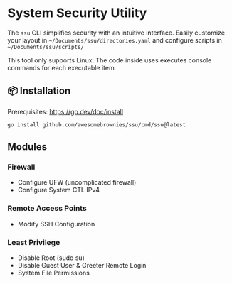 # System Security Utility

The `ssu` CLI simplifies security with an intuitive interface. Easily customize your layout in `~/Documents/ssu/directories.yaml` and configure scripts in `~/Documents/ssu/scripts/`

This tool only supports Linux. The code inside uses executes console commands for each executable item

## 📦 Installation

Prerequisites: https://go.dev/doc/install

```bash
go install github.com/awesomebrownies/ssu/cmd/ssu@latest
```

## Modules

### Firewall

- Configure UFW (uncomplicated firewall)
- Configure System CTL IPv4

### Remote Access Points

- Modify SSH Configuration

### Least Privilege

- Disable Root (sudo su)
- Disable Guest User & Greeter Remote Login
- System File Permissions
